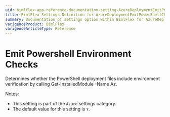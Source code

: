 ```yaml
---
uid: bimlflex-app-reference-documentation-setting-AzureDeploymentEmitPowerShellCheck
title: BimlFlex Settings Definition for AzureDeploymentEmitPowerShellCheck
summary: Documentation of settings option within BimlFlex for AzureDeploymentEmitPowerShellCheck
varigenceProduct: BimlFlex
varigenceArticleType: Reference
---
```


# Emit Powershell Environment Checks

Determines whether the PowerShell deployment files include environment verification by calling Get-InstalledModule -Name Az.

Notes:
* This setting is part of the `Azure` settings category.
* The default value for this setting is `Y`.